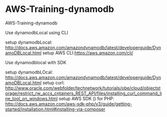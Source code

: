# AWS-Training-dynamodb
AWS-Training-dynamodb

Use dynamodbLocal using CLI

setup dynamodbLocal: http://docs.aws.amazon.com/amazondynamodb/latest/developerguide/DynamoDBLocal.html
setup AWS CLI:https://aws.amazon.com/cli/


Use dynamodblocal with SDK

setup dynamodbLOcal: http://docs.aws.amazon.com/amazondynamodb/latest/developerguide/DynamoDBLocal.html
setup curl: http://www.oracle.com/webfolder/technetwork/tutorials/obe/cloud/objectstorage/restrict_rw_accs_cntainers_REST_API/files/installing_curl_command_line_tool_on_windows.html
setup AWS SDK ()
for PHP: http://docs.aws.amazon.com/aws-sdk-php/v3/guide/getting-started/installation.html#installing-via-composer



